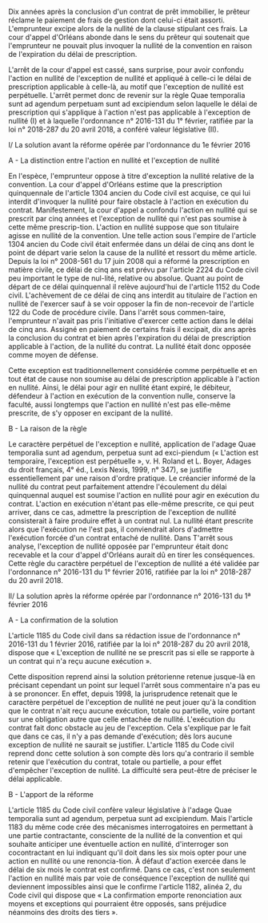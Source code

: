 Dix années après la conclusion d'un contrat de prêt immobilier, le prêteur réclame le paiement de frais de gestion dont celui-ci était assorti. L'emprunteur excipe alors de la nullité de la clause stipulant ces frais. La cour d'appel d'Orléans abonde dans le sens du prêteur qui soutenait que l'emprunteur ne pouvait plus invoquer la nullité de la convention en raison de l'expiration du délai de prescription.

L'arrêt de la cour d'appel est cassé, sans surprise, pour avoir confondu l'action en nullité de l'exception de nullité et appliqué à celle-ci le délai de prescription applicable à celle-là, au motif que l'exception de nullité est perpétuelle. L'arrêt permet donc de revenir sur la règle Quae temporalia sunt ad agendum perpetuam sunt ad excipiendum selon laquelle le délai de prescription qui s'applique à l'action n'est pas applicable à l'exception de nullité (I) et à laquelle l'ordonnance n° 2016-131 du 1° février, ratifiée par la loi n° 2018-287 du 20 avril 2018, a conféré valeur législative (II).

I/ La solution avant la réforme opérée par l'ordonnance du 1e février 2016

A - La distinction entre l'action en nullité et l'exception de nullité

En l'espèce, l'emprunteur oppose à titre d'exception la nullité relative de la convention. La cour d'appel d'Orléans estime que la prescription quinquennale de l'article 1304 ancien du Code civil est acquise, ce qui lui interdit d'invoquer la nullité pour faire obstacle à l'action en exécution du contrat. Manifestement, la cour d'appel a confondu l'action en nullité qui se prescrit par cinq années et l'exception de nullité qui n'est pas soumise à cette même prescrip-tion. L'action en nullité suppose que son titulaire agisse en nullité de la convention. Une telle action sous l'empire de l'article 1304 ancien du Code civil était enfermée dans un délai de cinq ans dont le point de départ varie selon la cause de la nullité et ressort du même article. Depuis la loi n° 2008-561 du 17 juin 2008 qui a réformé la prescription en matière civile, ce délai de cinq ans est prévu par l'article 2224 du Code civil peu important le type de nul-lité, relative ou absolue. Quant au point de départ de ce délai quinquennal il relève aujourd'hui de l'article 1152 du Code civil. L'achèvement de ce délai de cinq ans interdit au titulaire de l'action en nullité de l'exercer sauf à se voir opposer la fin de non-recevoir de l'article 122 du Code de procédure civile. Dans l'arrêt sous commen-taire, l'emprunteur n'avait pas pris l'initiative d'exercer cette action dans le délai de cinq ans. Assigné en paiement de certains frais il excipait, dix ans après la conclusion du contrat et bien après l'expiration du délai de prescription applicable à l'action, de la nullité du contrat. La nullité était donc opposée comme moyen de défense.

Cette exception est traditionnellement considérée comme perpétuelle et en tout état de cause non soumise au délai de prescription applicable à l'action en nullité. Ainsi, le délai pour agir en nullité étant expiré, le débiteur, défendeur à l'action en exécution de la convention nulle, conserve la faculté, aussi longtemps que l'action en nullité n'est pas elle-même prescrite, de s'y opposer en excipant de la nullité.

B - La raison de la règle

Le caractère perpétuel de l'exception e nullité, application de l'adage Quae temporalia sunt ad agendum, perpetua sunt ad exci-piendum (« L'action est temporaire, l'exception est perpétuelle », v. H. Roland et L. Boyer, Adages du droit français, 4° éd., Lexis Nexis, 1999, n° 347), se justifie essentiellement par une raison d'ordre pratique. Le créancier informé de la nullité du contrat peut parfaitement attendre l'écoulement du délai quinquennal auquel est soumise l'action en nullité pour agir en exécution du contrat. L'action en exécution n'étant pas elle-même prescrite, ce qui peut arriver, dans ce cas, admettre la prescription de l'exception de nullité consisterait à faire produire effet à un contrat nul. La nullité étant prescrite alors que l'exécution ne l'est pas, il conviendrait alors d'admettre l'exécution forcée d'un contrat entaché de nullité. Dans T'arrêt sous analyse, l'exception de nullité opposée par l'emprunteur était donc recevable et la cour d'appel d'Orléans aurait dû en tirer les conséquences. Cette règle du caractère perpétuel de l'exception de nullité a été validée par l'ordonnance n° 2016-131 du 1° février 2016, ratifiée par la loi n° 2018-287 du 20 avril 2018.

Il/ La solution après la réforme opérée par l'ordonnance n° 2016-131 du 1ª février 2016

A - La confirmation de la solution

L'article 1185 du Code civil dans sa rédaction issue de l'ordonnance n° 2016-131 du 1 février 2016, ratifiée par la loi n° 2018-287 du 20 avril 2018, dispose que « L'exception de nullité ne se prescrit pas si elle se rapporte à un contrat qui n'a reçu aucune exécution ».

Cette disposition reprend ainsi la solution prétorienne retenue jusque-là en précisant cependant un point sur lequel l'arrêt sous commentaire n'a pas eu à se prononcer. En effet, depuis 1998, la jurisprudence retenait que le caractère perpétuel de l'exception de nullité ne peut jouer qu'à la condition que le contrat n'ait reçu aucune exécution, totale ou partielle, voire portant sur une obligation autre que celle entachée de nullité. L'exécution du contrat fait donc obstacle au jeu de l'exception. Cela s'explique par le fait que dans ce cas, il n'y a pas demande d'exécution; dès lors aucune exception de nullité ne saurait se justifier. L'article 1185 du Code civil reprend donc cette solution à son compte dès lors qu'a contrario il semble retenir que l'exécution du contrat, totale ou partielle, a pour effet d'empêcher l'exception de nullité. La difficulté sera peut-être de préciser le délai applicable.

B - L'apport de la réforme

L'article 1185 du Code civil confère valeur législative à l'adage Quae temporalia sunt ad agendum, perpetua sunt ad excipiendum. Mais l'article 1183 du même code crée des mécanismes interrogatoires en permettant à une partie contractante, consciente de la nullité de la convention et qui souhaite anticiper une éventuelle action en nullité, d'interroger son cocontractant en lui indiquant qu'il doit dans les six mois opter pour une action en nullité ou une renoncia-tion. À défaut d'action exercée dans le délai de six mois le contrat est confirmé. Dans ce cas, c'est non seulement l'action en nullité mais par voie de conséquence l'exception de nullité qui deviennent impossibles ainsi que le confirme l'article 1182, alinéa 2, du Code civil qui dispose que « La confirmation emporte renonciation aux moyens et exceptions qui pourraient être opposés, sans préjudice néanmoins des droits des tiers ».